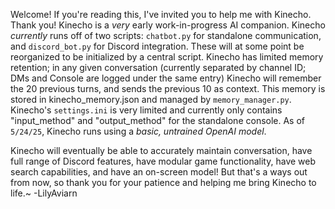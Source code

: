 Welcome! If you're reading this, I've invited you to help me with Kinecho. Thank you!
Kinecho is a *very* early work-in-progress AI companion. Kinecho *currently* runs off of two scripts: `chatbot.py` for standalone communication, and `discord_bot.py` for Discord integration. These will at some point be reorganized to be initialized by a central script.
Kinecho has limited memory retention; in any given conversation (currently separated by channel ID; DMs and Console are logged under the same entry) Kinecho will remember the 20 previous turns, and sends the previous 10 as context. This memory is stored in kinecho_memory.json and managed by `memory_manager.py`.
Kinecho's `settings.ini` is very limited and currently only contains "input_method" and "output_method" for the standalone console.
As of `5/24/25`, Kinecho runs using a *basic, untrained OpenAI model*.

Kinecho will eventually be able to accurately maintain conversation, have full range of Discord features, have modular game functionality, have web search capabilities, and have an on-screen model! But that's a ways out from now, so thank you for your patience and helping me bring Kinecho to life.~
-LilyAviarn
